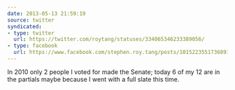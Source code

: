 ```yaml
---
date: 2013-05-13 21:59:19
source: twitter
syndicated:
- type: twitter
  url: https://twitter.com/roytang/statuses/334065346233389056/
- type: facebook
  url: https://www.facebook.com/stephen.roy.tang/posts/10152235517368912
---
```


In 2010 only 2 people I voted for made the Senate; today 6 of my 12 are in the partials maybe because I went with a full slate this time.